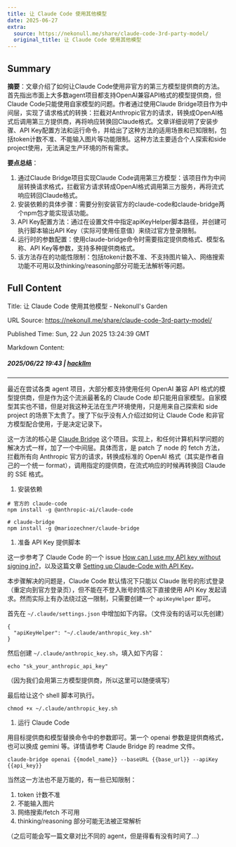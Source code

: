 ```yaml
---
title: 让 Claude Code 使用其他模型
date: 2025-06-27
extra:
  source: https://nekonull.me/share/claude-code-3rd-party-model/
  original_title: 让 Claude Code 使用其他模型
---
```

## Summary
**摘要**：文章介绍了如何让Claude Code使用非官方的第三方模型提供商的方法。首先指出市面上大多数agent项目都支持OpenAI兼容API格式的模型提供商，但Claude Code只能使用自家模型的问题。作者通过使用Claude Bridge项目作为中间层，实现了请求格式的转换：拦截对Anthropic官方的请求，转换成OpenAI格式后调用第三方提供商，再将响应转换回Claude格式。文章详细说明了安装步骤、API Key配置方法和运行命令，并给出了这种方法的适用场景和已知限制，包括token计数不准、不能输入图片等功能限制。这种方法主要适合个人探索和side project使用，无法满足生产环境的所有需求。

**要点总结**：
1. 通过Claude Bridge项目实现Claude Code调用第三方模型：该项目作为中间层转换请求格式，拦截官方请求转成OpenAI格式调用第三方服务，再将流式响应转回Claude格式。
2. 安装依赖的具体步骤：需要分别安装官方的claude-code和claude-bridge两个npm包才能实现该功能。
3. API Key配置方法：通过在设置文件中指定apiKeyHelper脚本路径，并创建可执行脚本输出API Key（实际可使用任意值）来绕过官方登录限制。
4. 运行时的参数配置：使用claude-bridge命令时需要指定提供商格式、模型名称、API Key等参数，支持多种提供商格式。
5. 该方法存在的功能性限制：包括token计数不准、不支持图片输入、网络搜索功能不可用以及thinking/reasoning部分可能无法解析等问题。
## Full Content
Title: 让 Claude Code 使用其他模型 - Nekonull's Garden

URL Source: https://nekonull.me/share/claude-code-3rd-party-model/

Published Time: Sun, 22 Jun 2025 13:24:39 GMT

Markdown Content:
##### 2025/06/22 19:43 | [hack](https://nekonull.me/tags/hack)[llm](https://nekonull.me/tags/llm)

* * *

最近在尝试各类 agent 项目，大部分都支持使用任何 OpenAI 兼容 API 格式的模型提供商，但是作为这个流派最著名的 Claude Code 却只能用自家模型。自家模型其实也不错，但是对我这种无法在生产环境使用，只是用来自己探索和 side project 的场景下太贵了。搜了下似乎没有人介绍过如何让 Claude Code 和非官方模型配合使用，于是决定记录下。

这一方法的核心是 [Claude Bridge](https://github.com/badlogic/lemmy/tree/main/apps/claude-bridge) 这个项目。实现上，和任何计算机科学问题的解决方式一样，加了一个中间层。具体而言，是 patch 了 node 的 fetch 方法，拦截所有向 Anthropic 官方的请求，转换成标准的 OpenAI 格式（其实是作者自己的一个统一 format），调用指定的提供商，在流式响应的时候再转换回 Claude 的 SSE 格式。

1.   安装依赖

```
# 官方的 claude-code
npm install -g @anthropic-ai/claude-code

# claude-bridge
npm install -g @mariozechner/claude-bridge
```

1.   准备 API Key 提供脚本

这一步参考了 Claude Code 的一个 issue [How can I use my API key without signing in?](https://github.com/anthropics/claude-code/issues/441)，以及这篇文章 [Setting up Claude-Code with API Key](https://przbadu.hashnode.dev/setting-up-claude-code-with-api-key)。

本步骤解决的问题是，Claude Code 默认情况下只能以 Claude 账号的形式登录（重定向到官方登录页），但不能在不登入账号的情况下直接使用 API Key 发起请求。然而实际上有办法绕过这一限制，只需要创建一个 `apiKeyHelper` 即可。

首先在 `~/.claude/settings.json` 中增加如下内容。（文件没有的话可以先创建）

```
{
  "apiKeyHelper": "~/.claude/anthropic_key.sh"
}
```

然后创建 `~/.claude/anthropic_key.sh`，填入如下内容：

```
echo "sk_your_anthropic_api_key"
```

（因为我们会用第三方模型提供商，所以这里可以随便填写）

最后给让这个 shell 脚本可执行。

```
chmod +x ~/.claude/anthropic_key.sh
```

1.   运行 Claude Code

用目标提供商和模型替换命令中的参数即可。第一个 openai 参数是提供商格式，也可以换成 gemini 等。详情请参考 Claude Bridge 的 readme 文件。

```
claude-bridge openai {{model_name}} --baseURL {{base_url}} --apiKey {{api_key}}
```

当然这一方法也不是万能的，有一些已知限制：

1.   token 计数不准
2.   不能输入图片
3.   网络搜索/fetch 不可用
4.   thinking/reasoning 部分可能无法被正常解析

（之后可能会写一篇文章对比不同的 agent，但是得看有没有时间了…）

